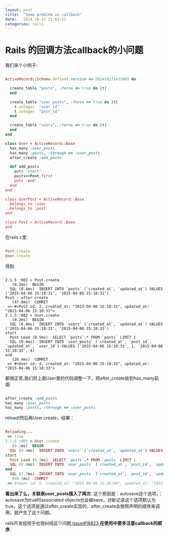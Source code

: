 ```yaml
---
layout: post
title:  "Some problem in callback"
date:   2014-10-27 21:03:51
categories: rails
---
```


Rails 的回调方法callback的小问题
========

我们来个小例子:

```ruby

ActiveRecord::Schema.define(:version => 20141027143100) do

  create_table "posts", :force => true do |t|
  end

  create_table "user_posts", :force => true do |t|
    t.integer  "user_id"
    t.integer  "post_id"
  end

  create_table "users", :force => true do |t|
  end
end

class User < ActiveRecord::Base
  has_many :user_posts
  has_many :posts, :through => :user_posts
  after_create :add_posts

  def add_posts
    puts 'start'
    posts<<Post.first
    puts 'end'
  end
end

class UserPost < ActiveRecord::Base
  belongs_to :user
  belongs_to :post
end

class Post < ActiveRecord::Base
end
```

在rails c里:

```ruby

Post.create
User.create
```
得到

```

2.1.5 :001 > Post.create
   (0.2ms)  BEGIN
  SQL (0.4ms)  INSERT INTO `posts` (`created_at`, `updated_at`) VALUES ('2015-04-06 15:10:31', '2015-04-06 15:10:31')
Post - after create
   (47.0ms)  COMMIT
 => #<Post id: 2, created_at: "2015-04-06 15:10:31", updated_at: "2015-04-06 15:10:31"> 
2.1.5 :002 > User.create
   (0.2ms)  BEGIN
  SQL (0.4ms)  INSERT INTO `users` (`created_at`, `updated_at`) VALUES ('2015-04-06 15:10:33', '2015-04-06 15:10:33')
start
  Post Load (0.5ms)  SELECT `posts`.* FROM `posts` LIMIT 1
  SQL (0.4ms)  INSERT INTO `user_posts` (`created_at`, `post_id`, `updated_at`, `user_id`) VALUES ('2015-04-06 15:10:33', 1, '2015-04-06 15:10:33', 4)
end
   (26.4ms)  COMMIT
 => #<User id: 4, created_at: "2015-04-06 15:10:33", updated_at: "2015-04-06 15:10:33"> 
```

都很正常,我们将上面User里的代码调整一下，把after_create放到has_many前面:

```ruby

after_create :add_posts
has_many :user_posts
has_many :posts, :through => :user_posts
```

reload!然后再User.create，结果：

```ruby

Reloading...
 => true 
2.1.5 :005 > User.create
   (0.1ms)  BEGIN
  SQL (0.4ms)  INSERT INTO `users` (`created_at`, `updated_at`) VALUES ('2015-04-06 15:18:04', '2015-04-06 15:18:04')
start
  Post Load (0.3ms)  SELECT `posts`.* FROM `posts` LIMIT 1
  SQL (0.4ms)  INSERT INTO `user_posts` (`created_at`, `post_id`, `updated_at`, `user_id`) VALUES ('2015-04-06 15:18:04', 1, '2015-04-06 15:18:04', 5)
end
  SQL (7.7ms)  INSERT INTO `user_posts` (`created_at`, `post_id`, `updated_at`, `user_id`) VALUES ('2015-04-06 15:18:04', 1, '2015-04-06 15:18:04', 5)
   (68.1ms)  COMMIT
 => #<User id: 5, created_at: "2015-04-06 15:18:04", updated_at: "2015-04-06 15:18:04"> 

```
**看出来了么，关联表user_posts插入了两次.**
这个原因是：autosave这个选项，：autosave为true时associated objects也会被save，对新记录这个选项默认为true，这个选项是通过after_create实现的，after_create会按照声明的顺序来调用，就产生了这个问题。

rails开发组视乎也很纠结这个问题,[issue#16823](https://github.com/rails/rails/issues/16823),**在使用中要多注意callback的顺序**.
